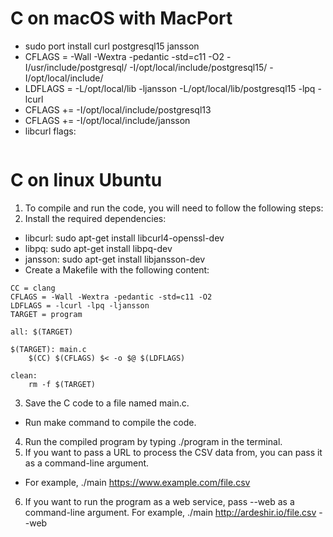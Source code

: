 # C on macOS with MacPort
- sudo port install curl postgresql15 jansson 
- CFLAGS = -Wall -Wextra -pedantic -std=c11 -O2  -I/usr/include/postgresql/ -I/opt/local/include/postgresql15/ -I/opt/local/include/ 
- LDFLAGS = -L/opt/local/lib -ljansson -L/opt/local/lib/postgresql15 -lpq -lcurl 
- CFLAGS += -I/opt/local/include/postgresql13  
- CFLAGS += -I/opt/local/include/jansson  
- libcurl flags:
```--disable-shared --enable-static --prefix=/tmp/curl --disable-ldap --disable-sspi --without-librtmp --disable-ftp --disable-file --disable-dict --disable-telnet --disable-tftp --disable-rtsp --disable-pop3 --disable-imap --disable-smtp --disable-gopher --disable-smb --without-libidn --enable-ares
```

# C on linux Ubuntu 
1. To compile and run the code, you will need to follow the following steps: 
2. Install the required dependencies:
- libcurl: sudo apt-get install libcurl4-openssl-dev
- libpq: sudo apt-get install libpq-dev
- jansson: sudo apt-get install libjansson-dev 
- Create a Makefile with the following content: 
```
CC = clang  
CFLAGS = -Wall -Wextra -pedantic -std=c11 -O2  
LDFLAGS = -lcurl -lpq -ljansson  
TARGET = program  
  
all: $(TARGET)  
  
$(TARGET): main.c  
	$(CC) $(CFLAGS) $< -o $@ $(LDFLAGS)  
  
clean:  
	rm -f $(TARGET)  
```
3. Save the C code to a file named main.c. 
- Run make command to compile the code. 
4. Run the compiled program by typing ./program in the terminal. 
5. If you want to pass a URL to process the CSV data from, you can pass it as a command-line argument. 
- For example, ./main https://www.example.com/file.csv 
6. If you want to run the program as a web service, pass --web as a command-line argument. For example, ./main http://ardeshir.io/file.csv --web
